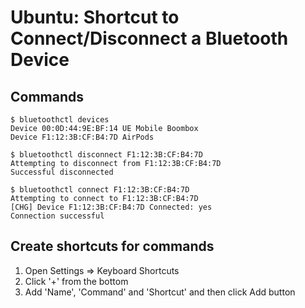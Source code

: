 # Ubuntu: Shortcut to Connect/Disconnect a Bluetooth Device

## Commands
```
$ bluetoothctl devices
Device 00:0D:44:9E:BF:14 UE Mobile Boombox
Device F1:12:3B:CF:B4:7D AirPods

$ bluetoothctl disconnect F1:12:3B:CF:B4:7D
Attempting to disconnect from F1:12:3B:CF:B4:7D
Successful disconnected

$ bluetoothctl connect F1:12:3B:CF:B4:7D
Attempting to connect to F1:12:3B:CF:B4:7D
[CHG] Device F1:12:3B:CF:B4:7D Connected: yes
Connection successful
```

## Create shortcuts for commands
1. Open Settings => Keyboard Shortcuts
2. Click '+' from the bottom
3. Add 'Name', 'Command' and 'Shortcut' and then click Add button
